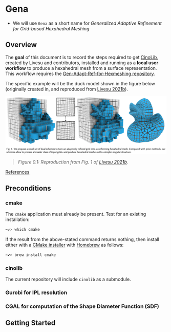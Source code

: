 # Gena

* We will use `Gena` as a short name for *Generalized Adaptive Refinement for 
Grid-based Hexahedral Meshing*

## Overview

The **goal** of this document is to record the steps required to get [CinoLib](https://github.com/mlivesu/cinolib), created by Livesu and contributors, installed and running as a **local user workflow** to produce a hexahedral mesh from a surface representation.  This workflow requires the 
[Gen-Adapt-Ref-for-Hexmeshing repository](https://github.com/cg3hci/Gen-Adapt-Ref-for-Hexmeshing).

The specific example will be the duck model shown in the figure below (originally created in, and reproduced from [Livesu 2021b](references.md#livesu-2021b)).

![duck](fig/Livesu_2021_dual_fig_1.png)
> *Figure 0.1:  Reproduction from Fig. 1 of [Livesu 2021b](references.md#livesu-2021b).*

[References](references.md)

## Preconditions

### cmake

The `cmake` application must already be present.
Test for an existing installation:

```bash
~✔> which cmake

```

If the result from the above-stated command returns nothing, then
install either with a [CMake installer](https://cmake.org/download/) 
with [Homebrew](https://brew.sh/) as follows:

```bash
~✔> brew install cmake
```

### cinolib

The current repository will include `cinolib` as a submodule.

### Gurobi for IPL resolution


### CGAL for computation of the Shape Diameter Function (SDF)


## Getting Started


